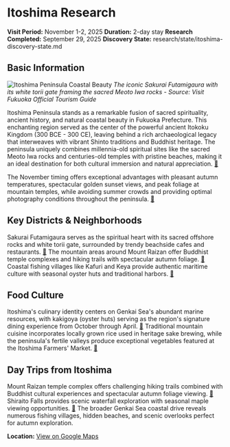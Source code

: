# Itoshima Research

**Visit Period:** November 1-2, 2025
**Duration:** 2-day stay
**Research Completed:** September 29, 2025
**Discovery State:** research/state/itoshima-discovery-state.md

## Basic Information

![Itoshima Peninsula Coastal Beauty](https://www.crossroadfukuoka.jp/storage/tourism_attractions/12456/responsive_images/3aFSeQyQ7aa6des3AMQPCaDQE5QOMOWLPwKJX82V__1673_1115.jpg)
*The iconic Sakurai Futamigaura with its white torii gate framing the sacred Meoto Iwa rocks - Source: Visit Fukuoka Official Tourism Guide*

Itoshima Peninsula stands as a remarkable fusion of sacred spirituality, ancient history, and natural coastal beauty in Fukuoka Prefecture. This enchanting region served as the center of the powerful ancient Itokoku Kingdom (300 BCE - 300 CE), leaving behind a rich archaeological legacy that interweaves with vibrant Shinto traditions and Buddhist heritage. The peninsula uniquely combines millennia-old spiritual sites like the sacred Meoto Iwa rocks and centuries-old temples with pristine beaches, making it an ideal destination for both cultural immersion and natural appreciation. [🔗](https://www.crossroadfukuoka.jp/en/spot/12456)

The November timing offers exceptional advantages with pleasant autumn temperatures, spectacular golden sunset views, and peak foliage at mountain temples, while avoiding summer crowds and providing optimal photography conditions throughout the peninsula. [🔗](https://www.agatetravel.com/japan/fukuoka/weather-in-november.html)

## Key Districts & Neighborhoods

Sakurai Futamigaura serves as the spiritual heart with its sacred offshore rocks and white torii gate, surrounded by trendy beachside cafes and restaurants. [🔗](https://www.crossroadfukuoka.jp/en/spot/12456) The mountain areas around Mount Raizan offer Buddhist temple complexes and hiking trails with spectacular autumn foliage. [🔗](https://danslegris.com/blogs/journal/raizan-sennyoji-daihioin-temple) Coastal fishing villages like Kafuri and Keya provide authentic maritime culture with seasonal oyster huts and traditional harbors. [🔗](https://www.visit-kyushu.com/en/see-and-do/spots/meoto-iwa/)

## Food Culture

Itoshima's culinary identity centers on Genkai Sea's abundant marine resources, with kakigoya (oyster huts) serving as the region's signature dining experience from October through April. [🔗](https://itoshima-now.com/en/event/sakurai-futamigaura-shimenawa-festival/) Traditional mountain cuisine incorporates locally grown rice used in heritage sake brewing, while the peninsula's fertile valleys produce exceptional vegetables featured at the Itoshima Farmers' Market. [🔗](https://en.japantravel.com/article/fukuoka-day-trip-itoshima-s-sakurai-futamigaura-couple-stones/69989)

## Day Trips from Itoshima

Mount Raizan temple complex offers challenging hiking trails combined with Buddhist cultural experiences and spectacular autumn foliage viewing. [🔗](https://www.atlasobscura.com/places/raizan-sennyoji-temple) Shiraito Falls provides scenic waterfall exploration with seasonal maple viewing opportunities. [🔗](https://wanderlog.com/weather/672/11/itoshima-weather-in-november) The broader Genkai Sea coastal drive reveals numerous fishing villages, hidden beaches, and scenic overlooks perfect for autumn exploration.

**Location:** [View on Google Maps](https://maps.google.com/?q=33.5569,130.1963)